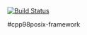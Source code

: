 [![Build Status](https://travis-ci.org/Chris-Kruining/cpp98posix-framework.svg?branch=master)](https://travis-ci.org/Chris-Kruining/cpp98posix-framework)

#cpp98posix-framework
